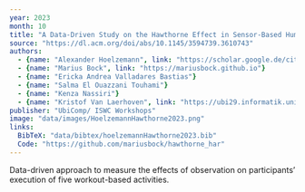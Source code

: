 ```yaml
---
year: 2023
month: 10
title: "A Data-Driven Study on the Hawthorne Effect in Sensor-Based Human Activity Recognition"
source: "https://dl.acm.org/doi/abs/10.1145/3594739.3610743"
authors:
  - {name: "Alexander Hoelzemann", link: "https://scholar.google.de/citations?user=cs3xPp4AAAAJ&hl=de"}
  - {name: "Marius Bock", link: "https://mariusbock.github.io"}
  - {name: "Ericka Andrea Valladares Bastias"}
  - {name: "Salma El Ouazzani Touhami"}
  - {name: "Kenza Nassiri"}
  - {name: "Kristof Van Laerhoven", link: "https://ubi29.informatik.uni-siegen.de/usi/team_kvl.html"}
publisher: "UbiComp/ ISWC Workshops"
image: "data/images/HoelzemannHawthorne2023.png"
links:
  BibTeX: "data/bibtex/hoelzemannHawthorne2023.bib"
  Code: "https://github.com/mariusbock/hawthorne_har"
---
```

Data-driven approach to measure the effects of observation on participants’ execution of five workout-based activities.
